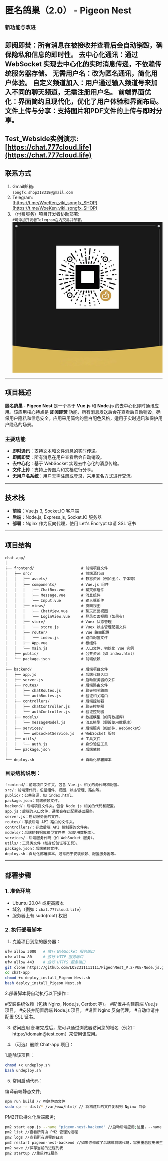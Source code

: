 # 匿名鸽巢（2.0） - Pigeon Nest

### 新功能与改进
**即阅即焚**：所有消息在被接收并查看后会自动销毁，确保隐私和信息的即时性。
**去中心化通讯**：通过 WebSocket 实现去中心化的实时消息传递，不依赖传统服务器存储。
**无需用户名**：改为匿名通讯，简化用户体验。
**自定义频道加入**：用户通过输入频道号来加入不同的聊天频道，无需注册用户名。
**前端界面优化**：界面简约且现代化，优化了用户体验和界面布局。
**文件上传与分享**：支持图片和PDF文件的上传与即时分享。
---
Test_Webside实例演示:  
[https://chat.777cloud.life](https://chat.777cloud.life)
---
## 联系方式

1. Gmail邮箱:  
   `songfx.shop318318@gmail.com`
2. Telegram:  
   [https://t.me/WoeKen_viki_songfx_SHOP](https://t.me/WoeKen_viki_songfx_SHOP)
3. （付费服务）项目开发者协助部署:  
   `#可添加开发者Telegram在内交易并部署。`
   ![开发者打赏:](photo_2024-12-28_12-12-34.jpg)
---

## 项目概述

**匿名鸽巢 - Pigeon Nest** 是一个基于 **Vue.js** 和 **Node.js** 的去中心化即时通讯应用。该应用核心特点是 **即阅即焚** 功能，所有消息发送后会在查看后自动销毁，确保用户隐私和信息安全。应用采用简约的黑白配色风格，适用于实时通讯和保护用户隐私的场景。

### 主要功能

- **即时通讯**：支持文本和文件消息的实时传递。
- **即阅即焚**：所有消息在用户查看后会自动销毁。
- **去中心化**：基于 WebSocket 实现去中心化的消息传输。
- **文件上传**：支持上传图片和文档进行分享。
- **无用户名系统**：用户无需注册或登录，采用匿名方式进行交流。

---

## 技术栈

- **前端**：Vue.js 3, Socket.IO 客户端
- **后端**：Node.js, Express.js, Socket.IO 服务器
- **部署**：Nginx 作为反向代理，使用 Let's Encrypt 申请 SSL 证书

---

## 项目结构
```
chat-app/
│
├── frontend/                     # 前端项目文件
│   ├── src/                      # 前端源代码
│   │   ├── assets/               # 静态资源（例如图片、字体等）
│   │   ├── components/           # Vue.js 组件
│   │   │   ├── ChatBox.vue       # 聊天框组件
│   │   │   ├── Message.vue       # 消息组件
│   │   │   └── Input.vue         # 输入框组件
│   │   ├── views/                # 页面视图
│   │   │   ├── ChatView.vue      # 聊天页面视图
│   │   │   └── LoginView.vue     # 登录页面视图（如果有）
│   │   ├── store/                # Vuex 状态管理
│   │   │   └── store.js          # Vuex 状态管理配置文件
│   │   ├── router/               # Vue 路由配置
│   │   │   └── index.js          # 路由配置文件
│   │   ├── App.vue               # 根组件
│   │   └── main.js               # 入口文件，初始化 Vue 实例
│   ├── public/                   # 公共资源（如 index.html）
│   └── package.json              # 前端依赖
│
├── backend/                      # 后端项目文件
│   ├── app.js                    # 后端代码入口
│   ├── server.js                 # 启动服务器的文件
│   ├── routes/                   # 后端路由文件
│   │   ├── chatRoutes.js         # 聊天相关路由
│   │   └── authRoutes.js         # 验证相关路由
│   ├── controllers/              # 后端控制器
│   │   ├── chatController.js     # 聊天控制器
│   │   └── authController.js     # 验证控制器
│   ├── models/                   # 数据模型（如有数据库）
│   │   └── messageModel.js       # 消息模型（假设使用数据库）
│   ├── services/                 # 后端服务（如邮件、WebSocket）
│   │   └── websocketService.js   # WebSocket 服务
│   ├── utils/                    # 工具文件
│   │   └── auth.js               # 身份验证工具
│   └── package.json              # 后端依赖
│
└── deploy.sh                     # 自动化部署脚本
```
### 目录结构说明：
```
frontend/：前端项目文件夹，包含 Vue.js 相关的源代码和配置。
src/：前端源代码，包括组件、视图、状态管理、路由等。
public/：公共资源，如 index.html。
package.json：前端依赖文件。
backend/：后端项目文件夹，包含 Node.js 相关的代码和配置。
app.js：后端的入口文件，通常会在此配置基础服务。
server.js：启动服务器的文件。
routes/：存放后端 API 路由的文件夹。
controllers/：存放后端 API 控制器的文件夹。
models/：后端的数据库模型文件夹（如使用数据库）。
services/：后端服务代码（如 WebSocket 服务）。
utils/：工具类文件（如身份验证等工具）。
package.json：后端依赖文件。
deploy.sh：自动化部署脚本，通常用于安装依赖、配置服务器等。
```

---

## 部署步骤

### 1. 准备环境

- Ubuntu 20.04 或更高版本
- 域名（例如：`chat.777cloud.life`）
- 服务器上有 sudo(root) 权限

### 2. 执行部署脚本

1. 克隆项目到您的服务器：

```bash
ufw allow 3000   # 放行 WebSocket 服务端口
ufw allow 80     # 放行 HTTP 服务端口
ufw allow 443    # 放行 HTTPS 服务端口
git clone https://github.com/LQS2311111111/PigeonNest_V.2-VUE-Node.js.git # 拉取 GitHub 项目
cd chat-app
chmod +x deploy_install_Pigeon Nest.sh
bash deploy_install_Pigeon Nest.sh
```
2.部署脚本将自动执行以下操作：

#安装系统依赖（包括 Nginx, Node.js, Certbot 等）。
#配置并构建前端 Vue.js 项目。
#安装并配置后端 Node.js 项目。
#设置 Nginx 反向代理。
#自动申请并配置 SSL 证书。

3. 访问应用
部署完成后，您可以通过浏览器访问您的域名（例如：https://domain@test.com）来使用该应用。

4. （可选）删除 Chat-app 项目：

1.删除该项目：
```bash
chmod +x undeploy.sh
bash undeploy.sh
```

5. 常用启动代码：
   
编译前端静态文件;

```bash
npm run build // 构建静态文件
sudo cp -r dist/* /var/www/html/ // 将构建后的文件复制到 Nginx 目录
```

PM2开启持久化后端服务;

```bash
pm2 start app.js --name "pigeon-nest-backend" //启动后端应用;这里，--name 用来指定进程的名称，便于后续管理。
pm2 list //查看所有由 PM2 管理的进程
pm2 logs //查看所有进程的日志
pm2 restart pigeon-nest-backend //如果你修改了后端或前端代码，需要重启应用来生效，可以使用重启应用
pm2 save //保存当前的进程列表
pm2 startup //重启PM2服务
